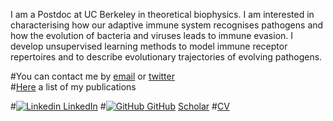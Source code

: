 I am a Postdoc at UC Berkeley in theoretical biophysics.
I am interested in characterising how our adaptive immune system recognises pathogens and how the evolution of bacteria and viruses leads to immune evasion.
I develop unsupervised learning methods to model immune receptor repertoires and to describe evolutionary trajectories of evolving pathogens.

#You can contact me by [email](mailto:giulioisac@gmail.com) or [twitter](https://twitter.com/giulioisacchini)  
#[Here](./another-page.md) a list of my publications

#[![Linkedin](https://i.stack.imgur.com/gVE0j.png) LinkedIn](https://www.linkedin.com/in/giulio-isacchini-a71662144)
#[![GitHub](https://i.stack.imgur.com/tskMh.png) GitHub](https://github.com/giulioisac/)
[Scholar](https://scholar.google.com/citations?user=sDEicokAAAAJ&hl=en)
#[CV](./cv.md)

